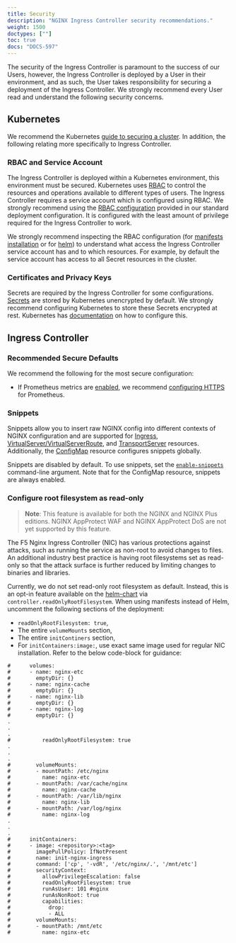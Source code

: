 ```yaml
---
title: Security
description: "NGINX Ingress Controller security recommendations."
weight: 1500
doctypes: [""]
toc: true
docs: "DOCS-597"
---
```



The security of the Ingress Controller is paramount to the success of our Users, however, the Ingress Controller is deployed by a User in their environment, and as such, the User takes responsibility
for securing a deployment of the Ingress Controller.
We strongly recommend every User read and understand the following security concerns.

## Kubernetes

We recommend the Kubernetes [guide to securing a cluster](https://kubernetes.io/docs/tasks/administer-cluster/securing-a-cluster/).
In addition, the following relating more specifically to Ingress Controller.

### RBAC and Service Account

The Ingress Controller is deployed within a Kubernetes environment, this environment must be secured.
Kubernetes uses [RBAC](https://kubernetes.io/docs/reference/access-authn-authz/rbac/) to control the resources and operations available to different types of users.
The Ingress Controller requires a service account which is configured using RBAC.
We strongly recommend using the [RBAC configuration](https://github.com/nginxinc/kubernetes-ingress/blob/main/deployments/rbac/rbac.yaml) provided in our standard deployment configuration.
It is configured with the least amount of privilege required for the Ingress Controller to work.

We strongly recommend inspecting the RBAC configuration (for [manifests installation](https://github.com/nginxinc/kubernetes-ingress/blob/main/deployments/rbac/rbac.yaml)
or for [helm](https://github.com/nginxinc/kubernetes-ingress/blob/main/charts/nginx-ingress/templates/rbac.yaml))
to understand what access the Ingress Controller service account has and to which resources.
For example, by default the service account has access to all Secret resources in the cluster.

### Certificates and Privacy Keys

Secrets are required by the Ingress Controller for some configurations.
[Secrets](https://kubernetes.io/docs/concepts/configuration/secret/) are stored by Kubernetes unencrypted by default.
We strongly recommend configuring Kubernetes to store these Secrets encrypted at rest.
Kubernetes has [documentation](https://kubernetes.io/docs/tasks/administer-cluster/encrypt-data/) on how to configure this.

## Ingress Controller

### Recommended Secure Defaults

We recommend the following for the most secure configuration:

- If Prometheus metrics are [enabled](/nginx-ingress-controller/configuration/global-configuration/command-line-arguments/#cmdoption-enable-prometheus-metrics),
   we recommend [configuring HTTPS](/nginx-ingress-controller/configuration/global-configuration/command-line-arguments/#cmdoption-prometheus-tls-secret) for Prometheus.

### Snippets

Snippets allow you to insert raw NGINX config into different contexts of NGINX configuration and are supported for [Ingress](/nginx-ingress-controller/configuration/ingress-resources/advanced-configuration-with-snippets/), [VirtualServer/VirtualServerRoute](/nginx-ingress-controller/configuration/virtualserver-and-virtualserverroute-resources/#using-snippets), and [TransportServer](/nginx-ingress-controller/configuration/transportserver-resource/#using-snippets) resources. Additionally, the [ConfigMap](/nginx-ingress-controller/configuration/global-configuration/configmap-resource#snippets-and-custom-templates) resource configures snippets globally.

Snippets are disabled by default. To use snippets, set the [`enable-snippets`](/nginx-ingress-controller/configuration/global-configuration/command-line-arguments#cmdoption-enable-snippets) command-line argument. Note that for the ConfigMap resource, snippets are always enabled.

### Configure root filesystem as read-only
>
> **Note**: This feature is available for both the NGINX and NGINX Plus editions. NGINX AppProtect WAF and NGINX AppProtect DoS are not yet supported by this feature.

The F5 Nginx Ingress Controller (NIC) has various protections against attacks, such as running the service as non-root to avoid changes to files. An additional industry best practice is having root filesystems set as read-only so that the attack surface is further reduced by limiting changes to binaries and libraries.

Currently, we do not set read-only root filesystem as default. Instead, this is an opt-in feature available on the [helm-chart](/nginx-ingress-controller/installation/installation-with-helm/#configuration) via `controller.readOnlyRootFilesystem`.
When using manifests instead of Helm, uncomment the following sections of the deployment:

- `readOnlyRootFilesystem: true`,
- The entire `volumeMounts` section,
- The entire `initContiners` section,
- For `initContainers:image:`, use exact same image used for regular NIC installation.
Refer to the below code-block for guidance:

```
#      volumes:
#      - name: nginx-etc
#        emptyDir: {}
#      - name: nginx-cache
#        emptyDir: {}
#      - name: nginx-lib
#        emptyDir: {}
#      - name: nginx-log
#        emptyDir: {}
.
.
.
#          readOnlyRootFilesystem: true
.
.
.
#        volumeMounts:
#        - mountPath: /etc/nginx
#          name: nginx-etc
#        - mountPath: /var/cache/nginx
#          name: nginx-cache
#        - mountPath: /var/lib/nginx
#          name: nginx-lib
#        - mountPath: /var/log/nginx
#          name: nginx-log
.
.
.
#      initContainers:
#      - image: <repository>:<tag>
#        imagePullPolicy: IfNotPresent
#        name: init-nginx-ingress
#        command: ['cp', '-vdR', '/etc/nginx/.', '/mnt/etc']
#        securityContext:
#          allowPrivilegeEscalation: false
#          readOnlyRootFilesystem: true
#          runAsUser: 101 #nginx
#          runAsNonRoot: true
#          capabilities:
#            drop:
#            - ALL
#        volumeMounts:
#        - mountPath: /mnt/etc
#          name: nginx-etc
```
